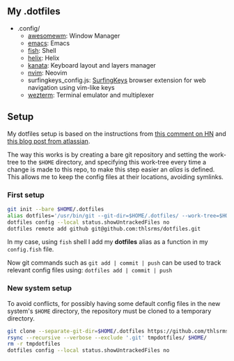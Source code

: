 ## My .dotfiles
- .config/
  - [awesomewm](https://github.com/awesomeWM/awesome): Window Manager
  - [emacs](https://git.savannah.gnu.org/cgit/emacs.git): Emacs
  - [fish](https://github.com/fish-shell/fish-shell): Shell
  - [helix](https://github.com/helix-editor/helix): Helix
  - [kanata](https://github.com/jtroo/kanata): Keyboard layout and layers manager
  - [nvim](https://github.com/neovim/neovim): Neovim
  - surfingkeys_config.js: [SurfingKeys](https://github.com/brookhong/Surfingkeys) browser extension for web navigation using vim-like keys
  - [wezterm](https://github.com/wez/wezterm): Terminal emulator and multiplexer

## Setup
My dotfiles setup is based on the instructions from [this comment on HN](https://news.ycombinator.com/item?id=11070797) and [this blog post from atlassian](https://www.atlassian.com/git/tutorials/dotfiles).


The way this works is by creating a bare git repository and setting the work-tree to the `$HOME` directory, and specifying this work-tree every time a change is made to this repo, to make this step easier an *alias* is defined. This allows me to keep the config files at their locations, avoiding symlinks.

### First setup
```bash
git init --bare $HOME/.dotfiles
alias dotfiles='/usr/bin/git --git-dir=$HOME/.dotfiles/ --work-tree=$HOME'
dotfiles config --local status.showUntrackedFiles no
dotfiles remote add github git@github.com:thlsrms/dotfiles.git
```
In my case, using `fish` shell I add my **dotfiles** alias as a function in my `config.fish` file.


Now git commands such as `git add | commit | push` can be used to track relevant config files using: `dotfiles add | commit | push`

### New system setup
To avoid conflicts, for possibly having some default config files in the new system's `$HOME` directory, the repository must be cloned to a temporary directory.
```bash
git clone --separate-git-dir=$HOME/.dotfiles https://github.com/thlsrms/dotfiles.git tmpdotfiles
rsync --recursive --verbose --exclude '.git' tmpdotfiles/ $HOME/
rm -r tmpdotfiles
dotfiles config --local status.showUntrackedFiles no
```

